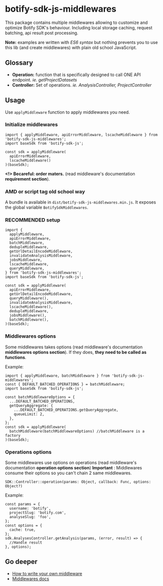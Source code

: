 # botify-sdk-js-middlewares

This package contains multiple middlewares allowing to customize and optimize  Botify SDK's behaviour. Including local storage caching, request batching, api result post processing.

**Note:** examples are written with *ES6 syntax* but nothing prevents you to use this lib (and create middlewares) with plain old school JavaScript.


## Glossary
- **Operation:** function that is specifically designed to call ONE API endpoint. *ie. getProjectDatasets*
- **Controller:** Set of operations. *ie. AnalysisController, ProjectController*


## Usage
Use `applyMiddleware` function to apply middlewares you need.

### Initialize middlewares
```JS
import { applyMiddleware, apiErrorMiddleware, lscacheMiddleware } from 'botify-sdk-js-middlewares';
import baseSdk from 'botify-sdk-js';

const sdk = applyMiddleware(
  apiErrorMiddleware,
  lscacheMiddleware()
)(baseSdk);
```
**<!> Becareful: order maters.** (read middleware's documentation **requirement section**).

### AMD or script tag old school way
A bundle is available in `dist/botify-sdk-js-middlewares.min.js`. It exposes the global variable `BotifySdkMiddlewares`.


### RECOMMENDED setup
```JS
import {
  applyMiddleware,
  apiErrorMiddleware,
  batchMiddleware,
  dedupleMiddleware,
  getUrlDetailEncodeMiddleware,
  invalidateAnalysisMiddleware,
  jobsMiddleware,
  lscacheMiddleware,
  queryMiddleware,
} from 'botify-sdk-js-middlewares';
import baseSdk from 'botify-sdk-js';

const sdk = applyMiddleware(
  apiErrorMiddleware,
  getUrlDetailEncodeMiddleware,
  queryMiddleware(),
  invalidateAnalysisMiddleware,
  lscacheMiddleware(),
  dedupleMiddleware,
  jobsMiddleware(),
  batchMiddleware(),
)(baseSdk);
```


### Middlewares options
Some middlewares takes options (read middleware's documentation **middlewares options section**). If they does, **they need to be called as functions**.

Example:
```JS
import { applyMiddleware, batchMiddleware } from 'botify-sdk-js-middlewares';
const { DEFAULT_BATCHED_OPERATIONS } = batchMiddleware;
import baseSdk from 'botify-sdk-js';

const batchMiddlewareOptions = {
  ...DEFAULT_BATCHED_OPERATIONS,
  getQueryAggregate: {
    ...DEFAULT_BATCHED_OPERATIONS.getQueryAggregate,
    queueLimit: 2,
  },
};
const sdk = applyMiddleware(
  batchMiddleware(batchMiddlewareOptions) //batchMiddleware is a factory
)(baseSdk);
```


### Operations options
Some middlewares use options on operations (read middleware's documentation **operation options section**)
**Important** : Middlewares consume their options so you can't chain 2 same middlewares.

```JS
SDK::Controller::operation(params: Object, callback: Func, options: Object?)
```

Example:
```JS
const params = {
  username: 'botify',
  projectSlug: 'botify.com',
  analyseSlug: 'foo',
};
const options = {
  cache: true,
};
sdk.AnalysesController.getAnalysis(params, (error, result) => {
  //Handle result
}, options);
```


## Go deeper

- [How to write your own middleware](https://github.com/botify-labs/botify-sdk-js-middlewares/blob/master/docs/howToWriteYourOwnMiddleware.md)
- [Middlewares docs](https://github.com/botify-labs/botify-sdk-js-middlewares/tree/master/docs/middlewares)
